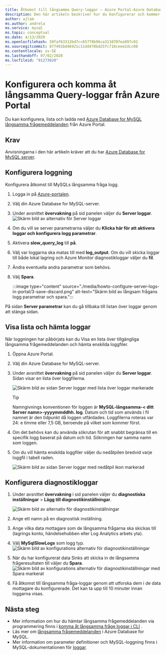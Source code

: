 ```yaml
---
title: Åtkomst till långsamma Query-loggar – Azure Portal-Azure Database for MySQL
description: Den här artikeln beskriver hur du konfigurerar och kommer åt långsamma loggar i Azure Database for MySQL från Azure Portal.
author: ajlam
ms.author: andrela
ms.service: mysql
ms.topic: conceptual
ms.date: 4/13/2020
ms.openlocfilehash: 59faf63312bd7cc657f8b96ca3110707ea997c02
ms.sourcegitcommit: 877491bd46921c11dd478bd25fc718ceee2dcc08
ms.contentlocale: sv-SE
ms.lasthandoff: 07/02/2020
ms.locfileid: "81273620"
---
```

# <a name="configure-and-access-slow-query-logs-from-the-azure-portal"></a>Konfigurera och komma åt långsamma Query-loggar från Azure Portal

Du kan konfigurera, lista och ladda ned [Azure Database for MySQL långsamma frågemeddelanden](concepts-server-logs.md) från Azure Portal.

## <a name="prerequisites"></a>Krav
Anvisningarna i den här artikeln kräver att du har [Azure Database for MySQL server](quickstart-create-mysql-server-database-using-azure-portal.md).

## <a name="configure-logging"></a>Konfigurera loggning
Konfigurera åtkomst till MySQLs långsamma fråga logg. 

1. Logga in på [Azure-portalen](https://portal.azure.com/).

2. Välj din Azure Database for MySQL-server.

3. Under avsnittet **övervakning** på sid panelen väljer du **Server loggar**. 
   ![Skärm bild av alternativ för Server loggar](./media/howto-configure-server-logs-in-portal/1-select-server-logs-configure.png)

4. Om du vill se server parametrarna väljer du **Klicka här för att aktivera loggar och konfigurera logg parametrar**.

5. Aktivera **slow_query_log** till **på**.

6. Välj var loggarna ska matas till med **log_output**. Om du vill skicka loggar till både lokal lagring och Azure Monitor diagnostikloggar väljer du **fil**. 

7. Ändra eventuella andra parametrar som behövs. 

8. Välj **Spara**. 

   :::image type="content" source="./media/howto-configure-server-logs-in-portal/3-save-discard.png" alt-text="Skärm bild av långsam frågans logg parametrar och spara.":::

På sidan **Server parametrar** kan du gå tillbaka till listan över loggar genom att stänga sidan.

## <a name="view-list-and-download-logs"></a>Visa lista och hämta loggar
När loggningen har påbörjats kan du Visa en lista över tillgängliga långsamma frågemeddelanden och hämta enskilda loggfiler.

1. Öppna Azure Portal.

2. Välj din Azure Database for MySQL-server.

3. Under avsnittet **övervakning** på sid panelen väljer du **Server loggar**. Sidan visar en lista över loggfilerna.

   ![Skärm bild av sidan Server loggar med lista över loggar markerade](./media/howto-configure-server-logs-in-portal/4-server-logs-list.png)

   > [!TIP]
   > Namngivnings konventionen för loggen är **MySQL-långsamma-< ditt Server namn>-yyyymmddhh. log**. Datum och tid som används i fil namnet är den tidpunkt då loggen utfärdades. Loggfilerna roteras var 24: e timme eller 7,5 GB, beroende på vilket som kommer först. 

4. Om det behövs kan du använda sökrutan för att snabbt begränsa till en specifik logg baserat på datum och tid. Sökningen har samma namn som loggen.

5. Om du vill hämta enskilda loggfiler väljer du nedåtpilen bredvid varje loggfil i tabell raden.

   ![Skärm bild av sidan Server loggar med nedåtpil ikon markerad](./media/howto-configure-server-logs-in-portal/5-download.png)

## <a name="set-up-diagnostic-logs"></a>Konfigurera diagnostikloggar

1. Under avsnittet **övervakning** i sid panelen väljer du **diagnostiska inställningar**  >  **Lägg till diagnostikinställningar**.

   ![Skärm bild av alternativ för diagnostikinställningar](./media/howto-configure-server-logs-in-portal/add-diagnostic-setting.png)

1. Ange ett namn på en diagnostisk inställning.

1. Ange vilka data mottagare som de långsamma frågarna ska skickas till (lagrings konto, händelsehubben eller Log Analytics arbets yta).

1. Välj **MySqlSlowLogs** som logg typ.
![Skärm bild av konfigurations alternativ för diagnostikinställningar](./media/howto-configure-server-logs-in-portal/configure-diagnostic-setting.png)

1. När du har konfigurerat data Sinks att skicka in de långsamma frågeresultaten till väljer du **Spara**.
![Skärm bild av konfigurations alternativ för diagnostikinställningar med Spara markerat](./media/howto-configure-server-logs-in-portal/save-diagnostic-setting.png)

1. Få åtkomst till långsamma fråga-loggar genom att utforska dem i de data mottagare du konfigurerade. Det kan ta upp till 10 minuter innan loggarna visas.

## <a name="next-steps"></a>Nästa steg
- Mer information om hur du hämtar långsamma frågemeddelanden via programmering finns i [komma åt långsamma fråge loggar i CLI](howto-configure-server-logs-in-cli.md) .
- Läs mer om [långsamma frågemeddelanden](concepts-server-logs.md) i Azure Database for MySQL.
- Mer information om parameter definitioner och MySQL-loggning finns i MySQL-dokumentationen för [loggar](https://dev.mysql.com/doc/refman/5.7/en/slow-query-log.html).